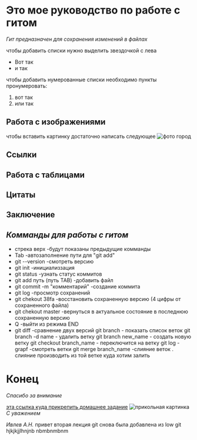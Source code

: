 # Это мое руководство по работе с гитом

*Гит предназначен для сохранения изменений в файлах*


чтобы добавить списки нужно выделить звездочкой с лева 
* Вот так 
* и так

чтобы добавить нумерованные списки  необходимо пункты пронумеровать: 
1. вот так 
2. или так 
## Работа с изображениями
чтобы вставить картинку достаточно написать следующее 
![фото город](city.jpg)

## Ссылки 


## Работа с таблицами

## Цитаты

## Заключение

## ***Комманды для работы с гитом***
* стрека верх             -будут показаны предыдущие комманды
* Tab                      -автозаполнение пути для "git add"
* git --version                 -смотреть версию
* git init                      -инициализзация 
* git status                    -узнать статус коммитов
* git add путь (путь TAB)       -добавить файл 
* git commit -m "комментарий"  -создание коммита
* git log                      -просмотр сохранений
* git chekout 38fa             -восстановить сохраненную версию  (4 цифры от сохраненного файла)
* git chekout master           -вернуться в актуальное состояние в последнюю сохраненную версию
* Q                            -выйти  из режима   END 
* git diff                      -сравнение двух версий
git branch                     - показать список веток
git branch -d name             - удалить ветку
git branch new_name            - создать новую ветку
git checkout branch_name       - переключится на ветку
git log -grapf                 -смотреть ветки
git  merge branch_name         -слияние веток . слияние производить  из той ветке  куда хотим залить 


# Конец
*Спасибо за внимание*

[эта ссылка куда прикрепить домашнее задание](https://gb.ru/lessons/290087/homework/)
![прикольная картинка](https://img3.fonwall.ru/o/di/airplane-aviation-flight-ulsx.jpg?route=mid&h=750)
*С уважением* 

*Ивлев А.Н.*
привет вторая лекция git
снова  была добавлена из low
git hjkjkjjlhnjnb
nbmbnmbnm